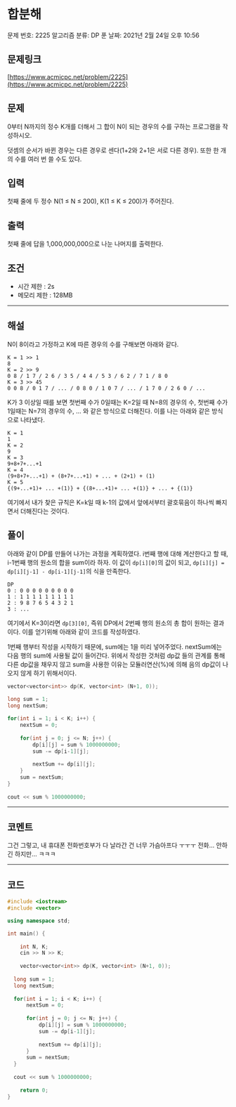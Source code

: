 # 합분해

문제 번호: 2225
알고리즘 분류: DP
푼 날짜: 2021년 2월 24일 오후 10:56

## 문제링크

[https://www.acmicpc.net/problem/2225](https://www.acmicpc.net/problem/2225)

## 문제

0부터 N까지의 정수 K개를 더해서 그 합이 N이 되는 경우의 수를 구하는 프로그램을 작성하시오.

덧셈의 순서가 바뀐 경우는 다른 경우로 센다(1+2와 2+1은 서로 다른 경우). 또한 한 개의 수를 여러 번 쓸 수도 있다.

## 입력

첫째 줄에 두 정수 N(1 ≤ N ≤ 200), K(1 ≤ K ≤ 200)가 주어진다.

## 출력

첫째 줄에 답을 1,000,000,000으로 나눈 나머지를 출력한다.

## 조건

- 시간 제한 : 2s
- 메모리 제한 : 128MB

---

## 해설

N이 8이라고 가정하고 K에 따른 경우의 수를 구해보면 아래와 같다.

```
K = 1 >> 1
8 
K = 2 >> 9
0 8 / 1 7 / 2 6 / 3 5 / 4 4 / 5 3 / 6 2 / 7 1 / 8 0
K = 3 >> 45
0 0 8 / 0 1 7 / ... / 0 8 0 / 1 0 7 / ... / 1 7 0 / 2 6 0 / ...
```

K가 3 이상일 때를 보면  첫번째 수가 0일때는 K=2일 때 N=8의 경우의 수, 첫번째 수가 1일때는 N=7의 경우의 수, ... 와 같은 방식으로 더해진다. 이를 나는 아래와 같은 방식으로 나타냈다.

```
K = 1
1
K = 2
9
K = 3
9+8+7+...+1
K = 4
(9+8+7+...+1) + (8+7+...+1) + ... + (2+1) + (1)
K = 5
{(9+...+1)+ ... +(1)} + {(8+...+1)+ ... +(1)} + ... + {(1)}
```

여기에서 내가 찾은 규칙은 K=k일 때 k-1의 값에서 앞에서부터 괄호묶음이 하나씩 빠지면서 더해진다는 것이다.

## 풀이

아래와 같이 DP를 만들어 나가는 과정을 계획하였다. i번째 행에 대해 계산한다고 할 때, i-1번째 행의 원소의 합을 sum이라 하자. 이 값이 `dp[i][0]`의 값이 되고, `dp[i][j] = dp[i][j-1] - dp[i-1][j-1]`의 식을 만족한다. 

```
DP
0 : 0 0 0 0 0 0 0 0 0 
1 : 1 1 1 1 1 1 1 1 1
2 : 9 8 7 6 5 4 3 2 1
3 : ...
```

여기에서 K=3이라면 `dp[3][0]`, 즉위 DP에서 2번째 행의 원소의 총 합이 원하는 결과이다. 이를 얻기위해 아래와 같이 코드를 작성하였다. 

1번째 행부터 작성을 시작하기 때문에, sum에는 1을 미리 넣어주었다. nextSum에는 다음 행의 sum에 사용될 값이 들어간다. 위에서 작성한 것처럼 dp값 들의 관계를 통해 다른 dp값을 채우지 않고 sum을 사용한 이유는 모듈러연산(%)에 의해 음의 dp값이 나오지 않게 하기 위해서이다. 

```cpp
vector<vector<int>> dp(K, vector<int> (N+1, 0));
  
long sum = 1;
long nextSum;

for(int i = 1; i < K; i++) {
    nextSum = 0;
    
    for(int j = 0; j <= N; j++) {
        dp[i][j] = sum % 1000000000;
        sum -= dp[i-1][j];
        
        nextSum += dp[i][j];
    }
    sum = nextSum;
}
  
cout << sum % 1000000000;
```

---

## 코멘트

그건 그렇고, 내 휴대폰 전화번호부가 다 날라간 건 너무 가슴아프다 ㅜㅜㅜ 전화... 안하긴 하지만... ㅋㅋㅋ

---

## 코드

```cpp
#include <iostream>
#include <vector>

using namespace std;

int main() {
	
	int N, K;
	cin >> N >> K;
	
	vector<vector<int>> dp(K, vector<int> (N+1, 0));
    
  long sum = 1;
  long nextSum;
  
  for(int i = 1; i < K; i++) {
      nextSum = 0;
      
      for(int j = 0; j <= N; j++) {
          dp[i][j] = sum % 1000000000;
          sum -= dp[i-1][j];
          
          nextSum += dp[i][j];
      }
      sum = nextSum;
  }
    
  cout << sum % 1000000000;
    
	return 0;
}
```